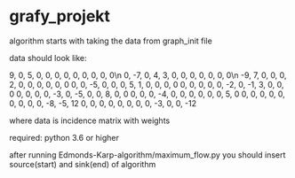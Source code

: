 # grafy_projekt

algorithm starts with taking the data from graph_init file

data should look like:

9, 0, 5, 0, 0, 0, 0, 0, 0, 0, 0, 0\n
0, -7, 0, 4, 3, 0, 0, 0, 0, 0, 0, 0\n
-9, 7, 0, 0, 0, 2, 0, 0, 0, 0, 0, 0
0, 0, -5, 0, 0, 0, 5, 1, 0, 0, 0, 0
0, 0, 0, 0, 0, -2, 0, -1, 3, 0, 0, 0
0, 0, 0, 0, -3, 0, -5, 0, 0, 8, 0, 0
0, 0, 0, -4, 0, 0, 0, 0, 0, 0, 5, 0
0, 0, 0, 0, 0, 0, 0, 0, 0, -8, -5, 12
0, 0, 0, 0, 0, 0, 0, 0, -3, 0, 0, -12

where data is incidence matrix with weights

required: python 3.6 or higher

after running Edmonds-Karp-algorithm/maximum_flow.py you should insert source(start) and sink(end) of algorithm
